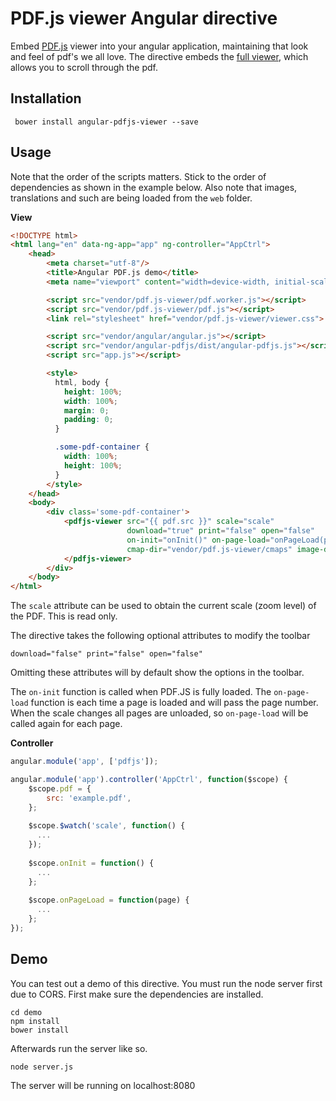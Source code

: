 # PDF.js viewer Angular directive

Embed [PDF.js](https://mozilla.github.io/pdf.js/) viewer into your angular application, maintaining that look and feel
of pdf's we all love. The directive embeds the [full viewer](https://mozilla.github.io/pdf.js/web/viewer.html), which
allows you to scroll through the pdf.

## Installation

     bower install angular-pdfjs-viewer --save

## Usage

Note that the order of the scripts matters. Stick to the order of dependencies as shown in the example below. Also note
that images, translations and such are being loaded from the `web` folder.

**View**
```html
<!DOCTYPE html>
<html lang="en" data-ng-app="app" ng-controller="AppCtrl">
    <head>
        <meta charset="utf-8"/>
        <title>Angular PDF.js demo</title>
        <meta name="viewport" content="width=device-width, initial-scale=1">

        <script src="vendor/pdf.js-viewer/pdf.worker.js"></script>
        <script src="vendor/pdf.js-viewer/pdf.js"></script>
        <link rel="stylesheet" href="vendor/pdf.js-viewer/viewer.css">

        <script src="vendor/angular/angular.js"></script>
        <script src="vendor/angular-pdfjs/dist/angular-pdfjs.js"></script>
        <script src="app.js"></script>

        <style>
          html, body {
            height: 100%;
            width: 100%;
            margin: 0;
            padding: 0;
          }

          .some-pdf-container {
            width: 100%;
            height: 100%;
          }
        </style>
    </head>
    <body>
        <div class='some-pdf-container'>
            <pdfjs-viewer src="{{ pdf.src }}" scale="scale"
                          download="true" print="false" open="false"
                          on-init="onInit()" on-page-load="onPageLoad(page)s"
                          cmap-dir="vendor/pdf.js-viewer/cmaps" image-dir="vendor/pdf.js-viewer/images">
            </pdfjs-viewer>
        </div>
    </body>
</html>
```

The `scale` attribute can be used to obtain the current scale (zoom level) of the PDF. This is read only.

The directive takes the following optional attributes to modify the toolbar

    download="false" print="false" open="false"

Omitting these attributes will by default show the options in the toolbar.

The `on-init` function is called when PDF.JS is fully loaded. The `on-page-load` function is each time a page is
loaded and will pass the page number. When the scale changes all pages are unloaded, so `on-page-load` will be called
again for each page.

**Controller**
```js
angular.module('app', ['pdfjs']);

angular.module('app').controller('AppCtrl', function($scope) {
    $scope.pdf = {
        src: 'example.pdf',
    };
    
    $scope.$watch('scale', function() {
      ...
    });
    
    $scope.onInit = function() {
      ...
    };
    
    $scope.onPageLoad = function(page) {
      ...
    };
});
```

## Demo

You can test out a demo of this directive. You must run the node server first due to CORS. First make sure
 the dependencies are installed.

    cd demo
    npm install
    bower install

Afterwards run the server like so.

    node server.js

The server will be running on localhost:8080

